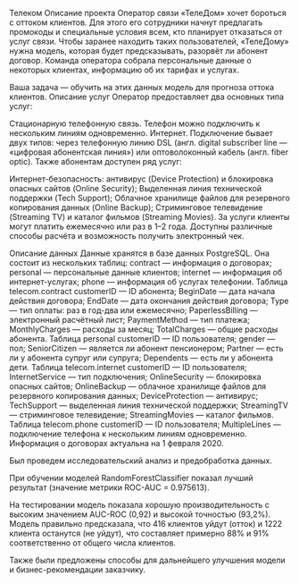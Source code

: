 Телеком
Описание проекта
Оператор связи «ТелеДом» хочет бороться с оттоком клиентов. Для этого его сотрудники начнут предлагать промокоды и специальные условия всем, кто планирует отказаться от услуг связи. Чтобы заранее находить таких пользователей, «ТелеДому» нужна модель, которая будет предсказывать, разорвёт ли абонент договор. Команда оператора собрала персональные данные о некоторых клиентах, информацию об их тарифах и услугах.

Ваша задача — обучить на этих данных модель для прогноза оттока клиентов.
Описание услуг
Оператор предоставляет два основных типа услуг:

Стационарную телефонную связь. Телефон можно подключить к нескольким линиям одновременно.
Интернет. Подключение бывает двух типов: через телефонную линию DSL (англ. digital subscriber line — «цифровая абонентская линия») или оптоволоконный кабель (англ. fiber optic).
Также абонентам доступен ряд услуг:

Интернет-безопасность: антивирус (Device Protection) и блокировка опасных сайтов (Online Security);
Выделенная линия технической поддержки (Tech Support);
Облачное хранилище файлов для резервного копирования данных (Online Backup);
Стриминговое телевидение (Streaming TV) и каталог фильмов (Streaming Movies).
За услуги клиенты могут платить ежемесячно или раз в 1–2 года. Доступны различные способы расчёта и возможность получить электронный чек.

Описание данных
Данные хранятся в базе данных PostgreSQL. Она состоит из нескольких таблиц:
contract — информация о договорах;
personal — персональные данные клиентов;
internet — информация об интернет-услугах;
phone — информация об услугах телефонии.
Таблица telecom.contract
customerID — ID абонента;
BeginDate — дата начала действия договора;
EndDate — дата окончания действия договора;
Type — тип оплаты: раз в год-два или ежемесячно;
PaperlessBilling — электронный расчётный лист;
PaymentMethod — тип платежа;
MonthlyCharges — расходы за месяц;
TotalCharges — общие расходы абонента.
Таблица personal
customerID — ID пользователя;
gender — пол;
SeniorCitizen — является ли абонент пенсионером;
Partner — есть ли у абонента супруг или супруга;
Dependents — есть ли у абонента дети.
Таблица telecom.internet
customerID — ID пользователя;
InternetService — тип подключения;
OnlineSecurity — блокировка опасных сайтов;
OnlineBackup — облачное хранилище файлов для резервного копирования данных;
DeviceProtection — антивирус;
TechSupport — выделенная линия технической поддержки;
StreamingTV — стриминговое телевидение;
StreamingMovies — каталог фильмов.
Таблица telecom.phone
customerID — ID пользователя;
MultipleLines — подключение телефона к нескольким линиям одновременно.
Информация о договорах актуальна на 1 февраля 2020.

Был проведем исследовательский анализ и предобработка данных. 

При обучении моделей RandomForestClassifier показал лучший результат (значение метрики ROC-AUC = 0.975613). 

На тестировании модель показала хорошую производительность с высоким значением AUC-ROC (0,92) и высокой точностью (93,2%).
Модель правильно предсказала, что 416 клиентов уйдут (отток) и 1222 клиента останутся (не уйдут), что составляет примерно 88% и 91% соответственно от общего числа клиентов.

Также были предложены способы для дальнейшего улучшения модели и бизнес-рекомендации заказчику.

